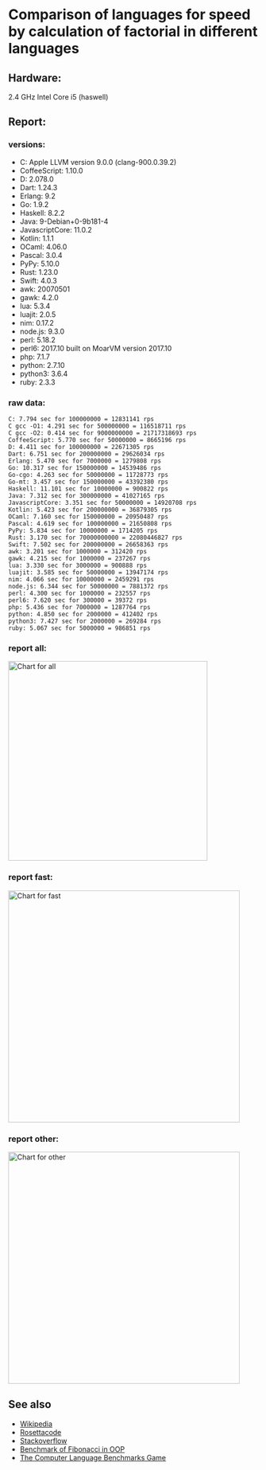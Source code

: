 Comparison of languages for speed by calculation of factorial in different languages
====================================================================================

Hardware:
---------
2.4 GHz Intel Core i5 (haswell)

Report:
-------
### versions:

  * C: Apple LLVM version 9.0.0 (clang-900.0.39.2)
  * CoffeeScript: 1.10.0
  * D: 2.078.0
  * Dart: 1.24.3
  * Erlang: 9.2
  * Go: 1.9.2
  * Haskell: 8.2.2
  * Java: 9-Debian+0-9b181-4
  * JavascriptCore: 11.0.2
  * Kotlin: 1.1.1
  * OCaml: 4.06.0
  * Pascal: 3.0.4
  * PyPy: 5.10.0
  * Rust: 1.23.0
  * Swift: 4.0.3
  * awk: 20070501
  * gawk: 4.2.0
  * lua: 5.3.4
  * luajit: 2.0.5
  * nim: 0.17.2
  * node.js: 9.3.0
  * perl: 5.18.2
  * perl6: 2017.10 built on MoarVM version 2017.10
  * php: 7.1.7
  * python: 2.7.10
  * python3: 3.6.4
  * ruby: 2.3.3


### raw data:

    C: 7.794 sec for 100000000 = 12831141 rps
    C gcc -O1: 4.291 sec for 500000000 = 116518711 rps
    C gcc -O2: 0.414 sec for 9000000000 = 21717318693 rps
    CoffeeScript: 5.770 sec for 50000000 = 8665196 rps
    D: 4.411 sec for 100000000 = 22671305 rps
    Dart: 6.751 sec for 200000000 = 29626034 rps
    Erlang: 5.470 sec for 7000000 = 1279808 rps
    Go: 10.317 sec for 150000000 = 14539486 rps
    Go-cgo: 4.263 sec for 50000000 = 11728773 rps
    Go-mt: 3.457 sec for 150000000 = 43392380 rps
    Haskell: 11.101 sec for 10000000 = 900822 rps
    Java: 7.312 sec for 300000000 = 41027165 rps
    JavascriptCore: 3.351 sec for 50000000 = 14920708 rps
    Kotlin: 5.423 sec for 200000000 = 36879305 rps
    OCaml: 7.160 sec for 150000000 = 20950487 rps
    Pascal: 4.619 sec for 100000000 = 21650808 rps
    PyPy: 5.834 sec for 10000000 = 1714205 rps
    Rust: 3.170 sec for 70000000000 = 22080446827 rps
    Swift: 7.502 sec for 200000000 = 26658363 rps
    awk: 3.201 sec for 1000000 = 312420 rps
    gawk: 4.215 sec for 1000000 = 237267 rps
    lua: 3.330 sec for 3000000 = 900888 rps
    luajit: 3.585 sec for 50000000 = 13947174 rps
    nim: 4.066 sec for 10000000 = 2459291 rps
    node.js: 6.344 sec for 50000000 = 7881372 rps
    perl: 4.300 sec for 1000000 = 232557 rps
    perl6: 7.620 sec for 300000 = 39372 rps
    php: 5.436 sec for 7000000 = 1287764 rps
    python: 4.850 sec for 2000000 = 412402 rps
    python3: 7.427 sec for 2000000 = 269284 rps
    ruby: 5.067 sec for 5000000 = 986851 rps


### report all:

<img alt="Chart for all" width="401" src="https://chart.googleapis.com/chart?cht=bhs&chs=602x498&chd=t%3A116518710%2C43392380%2C41027165%2C36879304%2C29626034%2C26658363%2C22671305%2C21650807%2C20950487%2C14920708%2C14539485%2C13947173%2C12831141%2C11728772%2C8665196%2C7881372%2C2459290%2C1714204%2C1287764%2C1279807%2C986851%2C900888%2C900822%2C412402%2C312420%2C269284%2C237266%2C232556&chco=4d89f9&chbh=12&chds=0,116518710.819273&chxt=x,y,r&chxl=1%3A%7Cperl%7Cgawk%7Cpython3%7Cawk%7Cpython%7CHaskell%7Clua%7Cruby%7CErlang%7Cphp%7CPyPy%7Cnim%7Cnode.js%7CCoffeeScript%7CGo-cgo%7CC%7Cluajit%7CGo%7CJavascriptCore%7COCaml%7CPascal%7CD%7CSwift%7CDart%7CKotlin%7CJava%7CGo-mt%7CC%20gcc%20-O1%7C2%3A%7C232556%20rps%7C237266%20rps%7C269284%20rps%7C312420%20rps%7C412402%20rps%7C900822%20rps%7C900888%20rps%7C986851%20rps%7C1279807%20rps%7C1287764%20rps%7C1714204%20rps%7C2459290%20rps%7C7881372%20rps%7C8665196%20rps%7C11728772%20rps%7C12831141%20rps%7C13947173%20rps%7C14539485%20rps%7C14920708%20rps%7C20950487%20rps%7C21650807%20rps%7C22671305%20rps%7C26658363%20rps%7C29626034%20rps%7C36879304%20rps%7C41027165%20rps%7C43392380%20rps%7C116518710%20rps%7C0%3A%7C0%20%25%7C10%20%25%7C20%20%25%7C30%20%25%7C40%20%25%7C50%20%25%7C60%20%25%7C70%20%25%7C80%20%25%7C90%20%25%7C100%20%25">

### report fast:

<img alt="Chart for fast" width="466" src="https://chart.googleapis.com/chart?cht=bhs&chs=700x311&chd=t%3A116518710%2C43392380%2C41027165%2C36879304%2C29626034%2C26658363%2C22671305%2C21650807%2C20950487%2C14920708%2C14539485%2C13947173%2C12831141%2C11728772%2C8665196%2C7881372%2C2459290&chco=4d89f9&chbh=12&chds=0,116518710.819273&chxt=x,y,r&chxl=1%3A%7Cnim%7Cnode.js%7CCoffeeScript%7CGo-cgo%7CC%7Cluajit%7CGo%7CJavascriptCore%7COCaml%7CPascal%7CD%7CSwift%7CDart%7CKotlin%7CJava%7CGo-mt%7CC%20gcc%20-O1%7C2%3A%7C2459290%20rps%7C7881372%20rps%7C8665196%20rps%7C11728772%20rps%7C12831141%20rps%7C13947173%20rps%7C14539485%20rps%7C14920708%20rps%7C20950487%20rps%7C21650807%20rps%7C22671305%20rps%7C26658363%20rps%7C29626034%20rps%7C36879304%20rps%7C41027165%20rps%7C43392380%20rps%7C116518710%20rps%7C0%3A%7C0%20%25%7C10%20%25%7C20%20%25%7C30%20%25%7C40%20%25%7C50%20%25%7C60%20%25%7C70%20%25%7C80%20%25%7C90%20%25%7C100%20%25">

### report other:

<img alt="Chart for other" width="466" src="https://chart.googleapis.com/chart?cht=bhs&chs=700x209&chd=t%3A1714204%2C1287764%2C1279807%2C986851%2C900888%2C900822%2C412402%2C312420%2C269284%2C237266%2C232556&chco=4d89f9&chbh=12&chds=0,1714204.61771411&chxt=x,y,r&chxl=1%3A%7Cperl%7Cgawk%7Cpython3%7Cawk%7Cpython%7CHaskell%7Clua%7Cruby%7CErlang%7Cphp%7CPyPy%7C2%3A%7C232556%20rps%7C237266%20rps%7C269284%20rps%7C312420%20rps%7C412402%20rps%7C900822%20rps%7C900888%20rps%7C986851%20rps%7C1279807%20rps%7C1287764%20rps%7C1714204%20rps%7C0%3A%7C0%20%25%7C10%20%25%7C20%20%25%7C30%20%25%7C40%20%25%7C50%20%25%7C60%20%25%7C70%20%25%7C80%20%25%7C90%20%25%7C100%20%25">



See also
--------

  * [Wikipedia](http://en.wikipedia.org/wiki/Factorial)
  * [Rosettacode](http://rosettacode.org/wiki/Factorial)
  * [Stackoverflow](http://stackoverflow.com/questions/23930/factorial-algorithms-in-different-languages)
  * [Benchmark of Fibonacci in OOP](https://github.com/Balancer/benchmarks-fib-obj)
  * [The Computer Language Benchmarks Game](http://benchmarksgame.alioth.debian.org)
